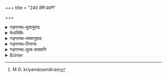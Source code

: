 +++
title = "240 होमे प्रदाने"

+++

<details><summary>गङ्गानथ-मूलानुवादः</summary>

At the offering into Fire, at gifts, at feeding, or at any rite in honour of the Gods or of the Pitṛs,—whatever is seen by these goes wrong.—(240)
</details>

<details><summary>मेधातिथिः</summary>

[^४११]:
     M G: karmaṇi

**होमे** अग्निहोत्रादौ शान्त्यादिहोमे वा । **प्रदाने** गोहिरण्यादिद्रव्यविषये । अभ्युदयार्थे । **भोज्ये** ब्राह्मणा यत्र धर्माय भोज्यन्ते । **दैवे हविषि** दर्शपौर्णमासादौ । **पित्र्ये** श्राद्धे । **यद् अभिवीक्ष्यते** क्रियमाणं[^४१२] कर्म । **तद् गच्छत्य् अयथातथम्** । यदर्थं क्रियते तद्विपरीतं भावयति । यद्य् अपि श्राद्धप्रकरणं तथापि वाक्याद् अन्यत्रापि होमादाव् अयं प्रतिषेधः ॥ ३.२३० ॥


[^४१२]:
     M G: kriyamāṇamātraṃ
</details>

<details><summary>गङ्गानथ-भाष्यानुवादः</summary>

‘*At the offering into Fire*’—such as the *Agnihotra*, or the propitiatory offerings.

‘*At gifts*’—of such valuable things as the cow, gold and so forth—made for the purpose of attaining prosperity.

‘*Feeding*’—where Brāhmaṇas are fed for a religious purpose.

‘*Rite in honour of the gods*’—such the as offering at the
*Darśa-pūrṇamāsa* and other sacrifices.

‘*Rite in honour of the Pitṛs*’—*i.e.*, *Śrāddha*.

‘*Goes wrong*,’—that is, it brings about results contrary to what it was intended for.

Though *Śrāddha* forms the subject-matter of the present context, yet, through syntactical connection, the present prohibition applies to other acts also, in the shape of the *offering into fire* and so forth.—(240)
</details>

<details><summary>गङ्गानथ-टिप्पन्यः</summary>

This verse is quoted in *Aparārka* (p. 472);—in *Śrāddhakriyākaumudī*,
which explains ‘*ayathāyatham*’ as ‘nullified’;—also in
*Gadādharapaddhati* (Kāla, p. 521), which explains the same word as
‘leading to results contrary to those expected’;—and in *Hemādri* (Dāna,
p. 108, and Śrāddha, p. 516).
</details>

<details><summary>गङ्गानथ-तुल्य-वाक्यानि</summary>

**(verses 3.239-241)  
**

See Comparative notes for [Verse
3.239].
</details>

<details><summary>Bühler</summary>

240	What (any of) these sees at a burnt-oblation, at a (solemn) gift, at a dinner (given to Brahmanas), or at any rite in honour of the gods and manes, that produces not the intended result.
</details>
